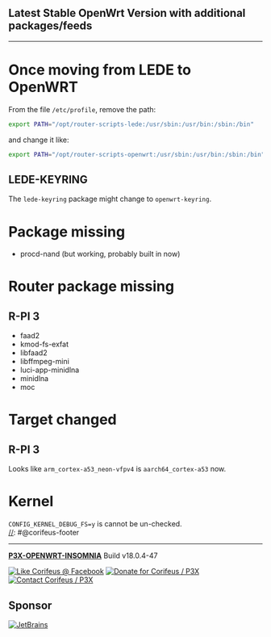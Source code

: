 [//]: #@corifeus-header

## Latest Stable OpenWrt Version with additional packages/feeds

---
                        
[//]: #@corifeus-header:end
# Once moving from LEDE to OpenWRT

From the file ```/etc/profile```, remove the path:

```bash
export PATH="/opt/router-scripts-lede:/usr/sbin:/usr/bin:/sbin:/bin"
```

and change it like:

```bash
export PATH="/opt/router-scripts-openwrt:/usr/sbin:/usr/bin:/sbin:/bin"
```

## LEDE-KEYRING

The ```lede-keyring``` package might change to ```openwrt-keyring```.

# Package missing

* procd-nand (but working, probably built in now)

# Router package missing

## R-PI 3

* faad2 
* kmod-fs-exfat 
* libfaad2 
* libffmpeg-mini 
* luci-app-minidlna 
* minidlna 
* moc

# Target changed

## R-PI 3

Looks like ```arm_cortex-a53_neon-vfpv4``` is ```aarch64_cortex-a53``` now.
           
# Kernel

```CONFIG_KERNEL_DEBUG_FS=y``` is cannot be un-checked.           
[//]: #@corifeus-footer

---

[**P3X-OPENWRT-INSOMNIA**](https://pages.corifeus.com/openwrt-insomnia) Build v18.0.4-47 

[![Like Corifeus @ Facebook](https://img.shields.io/badge/LIKE-Corifeus-3b5998.svg)](https://www.facebook.com/corifeus.software) [![Donate for Corifeus / P3X](https://img.shields.io/badge/Donate-Corifeus-003087.svg)](https://www.paypal.com/cgi-bin/webscr?cmd=_donations&business=LFRV89WPRMMVE&lc=HU&item_name=Patrik%20Laszlo&item_number=patrikx3&currency_code=HUF&bn=PP%2dDonationsBF%3abtn_donate_SM%2egif%3aNonHosted)  [![Contact Corifeus / P3X](https://img.shields.io/badge/Contact-P3X-ff9900.svg)](https://www.patrikx3.com/en/front/contact) 


## Sponsor

[![JetBrains](https://www.patrikx3.com/images/jetbrains-logo.svg)](https://www.jetbrains.com/)
  
 

[//]: #@corifeus-footer:end